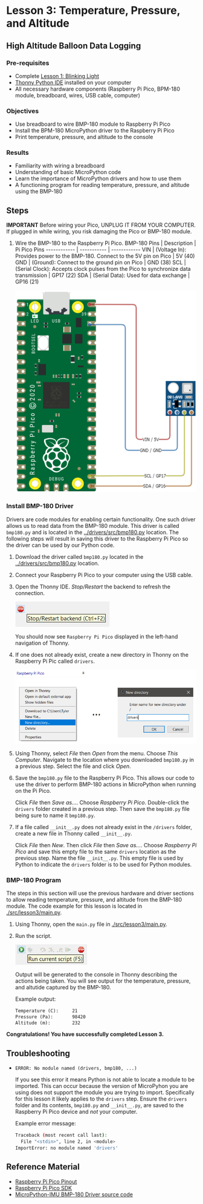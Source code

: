 # Lesson 3: Temperature, Pressure, and Altitude
## High Altitude Balloon Data Logging

### Pre-requisites
* Complete [Lesson 1: Blinking Light](../lesson1/README.md)
* [Thonny Python IDE](https://thonny.org/) installed on your computer
* All necessary hardware components (Raspberry Pi Pico, BPM-180 module, breadboard, wires, USB cable, computer)

### Objectives
* Use breadboard to wire BMP-180 module to Raspberry Pi Pico
* Install the BPM-180 MicroPython driver to the Raspberry Pi Pico
* Print temperature, pressure, and altitude to the console

### Results
* Familiarity with wiring a breadboard
* Understanding of basic MicroPython code
* Learn the importance of MicroPython drivers and how to use them
* A functioning program for reading temperature, pressure, and altitude using the BMP-180

## Steps

  **IMPORTANT** Before wiring your Pico, UNPLUG IT FROM YOUR COMPUTER. If plugged in while wiring, you risk damaging the Pico or BMP-180 module.

1. Wire the BMP-180 to the Raspberry Pi Pico.
    BMP-180 Pins | Description | Pi Pico Pins
    ------------ | ----------- | ------------
    VIN          | (Voltage In): Provides power to the BMP-180. Connect to the 5V pin on Pico | 5V (40)
    GND          | (Ground): Connect to the ground pin on Pico | GND (38)
    SCL          | (Serial Clock): Accepts clock pulses from the Pico to synchronize data transmission | GP17 (22)
    SDA          | (Serial Data): Used for data exchange | GP16 (21)

    ![bmp-180-diagram](./docs/pi-pico-bmp180.png)

### Install BMP-180 Driver

Drivers are code modules for enabling certain functionality. One such driver allows us to read data from the BMP-180 module. This driver is called `bmp180.py` and is located in the [../drivers/src/bmp180.py](../drivers/src/bmp180.py) location. The following steps will result in saving this driver to the Raspberry Pi Pico so the driver can be used by our Python code.

1. Download the driver called `bmp180.py` located in the [../drivers/src/bmp180.py](../drivers/src/bmp180.py) location.

1. Connect your Raspberry Pi Pico to your computer using the USB cable.

1. Open the Thonny IDE. _Stop/Restart_ the backend to refresh the connection.

    ![stop-restart](./docs/thonny-1.png)

    You should now see `Raspberry Pi Pico` displayed in the left-hand navigation of Thonny.

1. If one does not already exist, create a new directory in Thonny on the Raspberry Pi Pic called `drivers`.
    
    ![drivers-directory](./docs/thonny-2.png)

1. Using Thonny, select _File_ then _Open_ from the menu. Choose _This Computer_. Navigate to the location where you downloaded `bmp180.py` in a previous step. Select the file and click _Open_.

1. Save the `bmp180.py` file to the Raspberry Pi Pico. This allows our code to use the driver to perform BMP-180 actions in MicroPython when running on the Pi Pico. 

    Click _File_ then _Save as..._. Choose _Raspberry Pi Pico_. Double-click the `drivers` folder created in a previous step. Then save the `bmp180.py` file being sure to name it `bmp180.py`.

1. If a file called `__init__.py` does not already exist in the `/drivers` folder, create a new file in Thonny called `__init__.py`. 

    Click _File_ then _New_. Then click _File_ then _Save as..._. Choose _Raspberry Pi Pico_ and save this empty file to the same `drivers` location as the previous step. Name the file `__init__.py`. This empty file is used by Python to indicate the `drivers` folder is to be used for Python modules.

### BMP-180 Program

The steps in this section will use the previous hardware and driver sections to allow reading temperature, pressure, and altitude from the BMP-180 module. The code example for this lesson is located in [./src/lesson3/main.py](./src/lesson3/main.py).

1. Using Thonny, open the `main.py` file in [./src/lesson3/main.py](./src/lesson3/main.py).

1. Run the script.

    ![run-script](./docs/thonny-3.png)

    Output will be generated to the console in Thonny describing the actions being taken. You will see output for the temperature, pressure, and altutide captured by the BMP-180.

    Example output:

    ```
    Temperature (C):	 21
    Pressure (Pa):  	 98420
    Altitude (m):   	 232
    ```

**Congratulations! You have successfully completed Lesson 3.**

## Troubleshooting

* `ERROR: No module named (drivers, bmp180, ...)`
    
    If you see this error it means Python is not able to locate a module to be imported. This can occur because the version of MicroPyhon you are using does not support the module you are trying to import. Specifically for this lesson it likely applies to the `drivers` step. Ensure the `drivers` folder and its contents, `bmp180.py` and `__init__.py`, are saved to the Raspberry Pi Pico device and _not_ your computer.

    Example error message:
    ```sh
    Traceback (most recent call last):
      File "<stdin>", line 2, in <module>
    ImportError: no module named 'drivers'
    ```

## Reference Material
* [Raspberry Pi Pico Pinout](https://datasheets.raspberrypi.com/pico/Pico-R3-A4-Pinout.pdf)
* [Raspberry Pi Pico SDK](https://datasheets.raspberrypi.com/pico/raspberry-pi-pico-python-sdk.pdf)
* [MicroPython-IMU BMP-180 Driver source code](https://github.com/micropython-IMU/micropython-bmp180)
